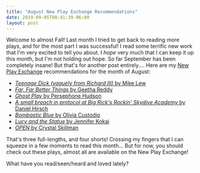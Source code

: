 ```yaml
---
title: "August New Play Exchange Recommendations"
date: 2019-09-05T08:41:39-06:00
layout: post
---
```


Welcome to almost Fall! Last month I tried to get back to reading more plays, and for the most part I was successful! I read some terrific new work that I'm very excited to tell you about. I *hope* very much that I can keep it up this month, but I'm not holding out hope. So far September has been completely insane! But that's for another post entirely.... Here are my [New Play Exchange](https://newplayexchange.org/dashboard) recommendations for the month of August:

* [*Teenage Dick (vaguely from Richard III)* by Mike Lew](https://newplayexchange.org/plays/57006/teenage-dick-vaguely-richard-iii)  
* [*Far, Far Better Things* by Geetha Reddy](https://newplayexchange.org/plays/411886/far-far-better-things)  
* [*Ghost Play* by Persephone Hudson](https://newplayexchange.org/plays/111816/ghost-play)  
* [*A small breach in protocol at Big Rick's Rockin' Skydive Academy* by Daniel Hirsch](https://newplayexchange.org/plays/449158/small-breach-protocol-big-ricks-rockin-skydive-academy)  
* [*Bombastic Blue* by Olivia Custodio](https://newplayexchange.org/plays/450071/bombastic-blue)  
* [*Lucy and the Statue* by Jennifer Kokai](https://newplayexchange.org/plays/318238/lucy-and-statue)  
* [*OPEN* by Crystal Skillman](https://newplayexchange.org/plays/53054/open)  

That's three full-lengths, and four shorts! Crossing my fingers that I can squeeze in a few moments to read this month... But for now, you should check out these plays, almost all are available on the New Play Exchange!

What have you read/seen/heard and loved lately?
